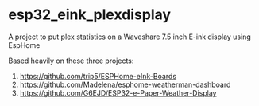 # esp32_eink_plexdisplay
A project to put plex statistics on a Waveshare 7.5 inch E-ink display using EspHome

Based heavily on these three projects:
1. https://github.com/trip5/ESPHome-eInk-Boards
2. https://github.com/Madelena/esphome-weatherman-dashboard
3. https://github.com/G6EJD/ESP32-e-Paper-Weather-Display
